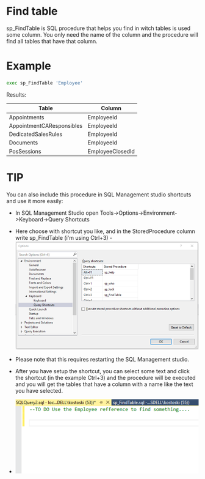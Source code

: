 # Find table
sp_FindTable is SQL procedure that helps you find in witch tables is used some column. You only need the name of the column and the procedure will find all tables that have that column.

# Example

```sh
exec sp_FindTable 'Employee'
```
Results:

| Table | Column |
| ------ | ------ |
| Appointments | EmployeeId |
| AppointmentCAResponsibles | EmployeeId |
| DedicatedSalesRules | EmployeeId |
| Documents | EmployeeId |
| PosSessions | EmployeeClosedId |

# TIP
You can also include this procedure in SQL Management studio shortcuts and use it more easily:
  - In SQL Management Studio open Tools->Options->Environment->Keyboard->Query Shortcuts
  - Here choose with shortcut you like, and in the StoredProcedure column write sp_FindTable (i'm using Ctrl+3)
  -![shortcustsExample](https://raw.githubusercontent.com/stevcooo/SQL/master/Resources/sqlQueryShortcuts.png)
 - Please note that this requires restarting the SQL Management studio.
 - After you have setup the shortcut, you can select some text and click the shortcut (in the example Ctrl+3) and the procedure will be executed and you will get the tables that have a column with a name like the text you have selected.
 
- ![sample](https://raw.githubusercontent.com/stevcooo/SQL/master/Resources/sample.gif)
